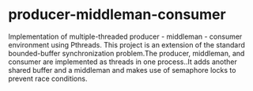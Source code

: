 # producer-middleman-consumer
Implementation of  multiple-threaded producer - middleman - consumer environment using Pthreads.   This project is an extension of the standard bounded-buffer synchronization problem.The producer, middleman, and  consumer are implemented  as threads in one process..It adds another shared buffer and a middleman and makes use of semaphore locks to prevent race conditions. 
